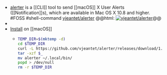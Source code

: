 - [alerter](https://github.com/vjeantet/alerter) is a [[CLI]] tool to send [[macOS]] X User Alerts ([[Notification]]s), which are available in Mac OS X 10.8 and higher. #FOSS #shell-command
  [vjeantet/alerter](https://github.com/vjeantet/alerter)
  @@html: <a href="https://github.com/vjeantet/alerter/"><img src="https://github-readme-stats-astronomer.vercel.app/api/pin/?username=vjeantet&repo=alerter&theme=tokyonight" alt="vjeantet/alerter"/></a>@@
-
- [Install](https://github.com/vjeantet/alerter#installation) on [[macOS]]
	- ```bash
	  TEMP_DIR=$(mktemp -d)
	  cd $TEMP_DIR
	  curl -L https://github.com/vjeantet/alerter/releases/download/1.0.1/alerter_v1.0.1_darwin_amd64.zip --output "alerter_v1.0.1_darwin_amd64.zip"
	  tar -xzf $_
	  mv alerter ~/.local/bin/
	  popd > /dev/null
	  rm -r $TEMP_DIR
	  ```